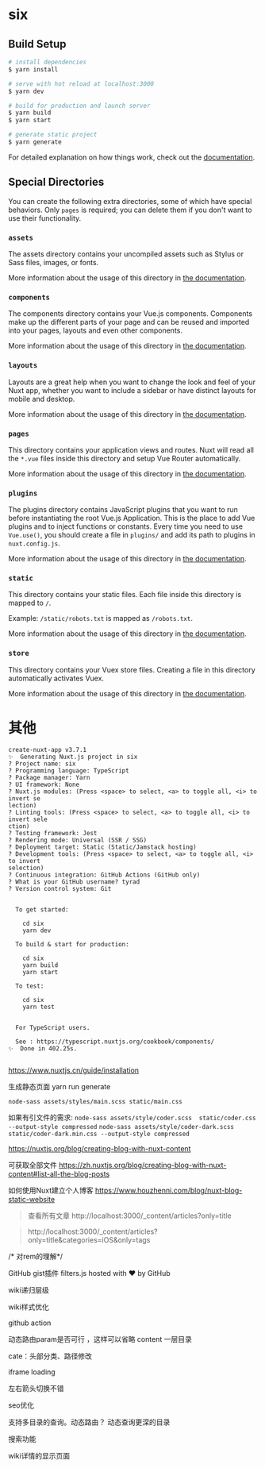 # six

## Build Setup

```bash
# install dependencies
$ yarn install

# serve with hot reload at localhost:3000
$ yarn dev

# build for production and launch server
$ yarn build
$ yarn start

# generate static project
$ yarn generate
```

For detailed explanation on how things work, check out the [documentation](https://nuxtjs.org).

## Special Directories

You can create the following extra directories, some of which have special behaviors. Only `pages` is required; you can delete them if you don't want to use their functionality.

### `assets`

The assets directory contains your uncompiled assets such as Stylus or Sass files, images, or fonts.

More information about the usage of this directory in [the documentation](https://nuxtjs.org/docs/2.x/directory-structure/assets).

### `components`

The components directory contains your Vue.js components. Components make up the different parts of your page and can be reused and imported into your pages, layouts and even other components.

More information about the usage of this directory in [the documentation](https://nuxtjs.org/docs/2.x/directory-structure/components).

### `layouts`

Layouts are a great help when you want to change the look and feel of your Nuxt app, whether you want to include a sidebar or have distinct layouts for mobile and desktop.

More information about the usage of this directory in [the documentation](https://nuxtjs.org/docs/2.x/directory-structure/layouts).


### `pages`

This directory contains your application views and routes. Nuxt will read all the `*.vue` files inside this directory and setup Vue Router automatically.

More information about the usage of this directory in [the documentation](https://nuxtjs.org/docs/2.x/get-started/routing).

### `plugins`

The plugins directory contains JavaScript plugins that you want to run before instantiating the root Vue.js Application. This is the place to add Vue plugins and to inject functions or constants. Every time you need to use `Vue.use()`, you should create a file in `plugins/` and add its path to plugins in `nuxt.config.js`.

More information about the usage of this directory in [the documentation](https://nuxtjs.org/docs/2.x/directory-structure/plugins).

### `static`

This directory contains your static files. Each file inside this directory is mapped to `/`.

Example: `/static/robots.txt` is mapped as `/robots.txt`.

More information about the usage of this directory in [the documentation](https://nuxtjs.org/docs/2.x/directory-structure/static).

### `store`

This directory contains your Vuex store files. Creating a file in this directory automatically activates Vuex.

More information about the usage of this directory in [the documentation](https://nuxtjs.org/docs/2.x/directory-structure/store).

# 其他

```
create-nuxt-app v3.7.1
✨  Generating Nuxt.js project in six
? Project name: six
? Programming language: TypeScript
? Package manager: Yarn
? UI framework: None
? Nuxt.js modules: (Press <space> to select, <a> to toggle all, <i> to invert se
lection)
? Linting tools: (Press <space> to select, <a> to toggle all, <i> to invert sele
ction)
? Testing framework: Jest
? Rendering mode: Universal (SSR / SSG)
? Deployment target: Static (Static/Jamstack hosting)
? Development tools: (Press <space> to select, <a> to toggle all, <i> to invert
selection)
? Continuous integration: GitHub Actions (GitHub only)
? What is your GitHub username? tyrad
? Version control system: Git


  To get started:

	cd six
	yarn dev

  To build & start for production:

	cd six
	yarn build
	yarn start

  To test:

	cd six
	yarn test


  For TypeScript users.

  See : https://typescript.nuxtjs.org/cookbook/components/
✨  Done in 402.25s.
 
```


https://www.nuxtjs.cn/guide/installation


生成静态页面 yarn run generate


`node-sass assets/styles/main.scss static/main.css`

如果有引文件的需求:
`node-sass assets/style/coder.scss  static/coder.css --output-style compressed`
`node-sass assets/style/coder-dark.scss  static/coder-dark.min.css --output-style compressed`


https://nuxtjs.org/blog/creating-blog-with-nuxt-content

可获取全部文件
https://zh.nuxtjs.org/blog/creating-blog-with-nuxt-content#list-all-the-blog-posts

如何使用Nuxt建立个人博客
https://www.houzhenni.com/blog/nuxt-blog-static-website



> 查看所有文章 http://localhost:3000/_content/articles?only=title


> http://localhost:3000/_content/articles?only=title&categories=iOS&only=tags


/* 对rem的理解*/


GitHub gist插件 filters.js hosted with ❤ by GitHub


wiki递归层级

wiki样式优化

github action

动态路由param是否可行 ，这样可以省略  content 一层目录

cate：头部分类、路径修改

iframe loading 

左右箭头切换不错

seo优化 

支持多目录的查询。动态路由？ 动态查询更深的目录

搜索功能

wiki详情的显示页面
